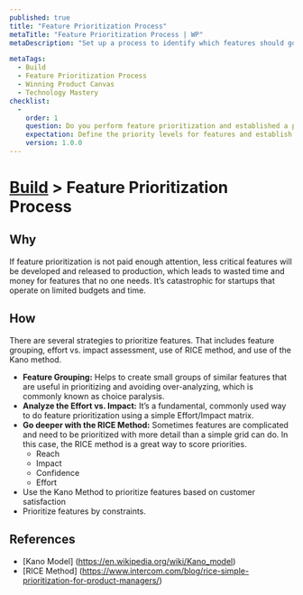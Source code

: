 ```yaml
---
published: true
title: "Feature Prioritization Process"
metaTitle: "Feature Prioritization Process | WP"
metaDescription: "Set up a process to identify which features should go first. Specify the process to revisit the product roadmap as new knowledge becomes available."

metaTags:
  - Build
  - Feature Prioritization Process
  - Winning Product Canvas
  - Technology Mastery
checklist: 
  -
    order: 1
    question: Do you perform feature prioritization and established a process to communicate the priorities to all the stakeholders?
    expectation: Define the priority levels for features and establish a process to prioritize work, and communicate to all the stakeholders in advance before moving to development.
    version: 1.0.0
---
```

# [Build](../5-build.md) > Feature Prioritization Process

## Why
If feature prioritization is not paid enough attention, less critical features will be developed and released to production, which leads to wasted time and money for features that no one needs. It’s catastrophic for startups that operate on limited budgets and time.

## How
There are several strategies to prioritize features. That includes feature grouping, effort vs. impact assessment, use of RICE method, and use of the Kano method.

- **Feature Grouping:** Helps to create small groups of similar features that are useful in prioritizing and avoiding over-analyzing, which is commonly known as choice paralysis.
- **Analyze the Effort vs. Impact:** It’s a fundamental, commonly used way to do feature prioritization using a simple Effort/Impact matrix.
- **Go deeper with the RICE Method:**	Sometimes features are complicated and need to be prioritized with more detail than a simple grid can do. In this case, the RICE method is a great way to score priorities.
    - Reach
    - Impact
    - Confidence
    - Effort
- Use the Kano Method to prioritize features based on customer satisfaction
- Prioritize features by constraints.

## References
- [Kano Model] (https://en.wikipedia.org/wiki/Kano_model)
- [RICE Method] (https://www.intercom.com/blog/rice-simple-prioritization-for-product-managers/)
